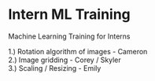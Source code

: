 # Intern ML Training
Machine Learning Training for Interns


1.) Rotation algorithm of images - Cameron <br>
2.) Image gridding - Corey / Skyler <br>
3.) Scaling / Resizing - Emily
